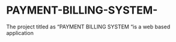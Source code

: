 # PAYMENT-BILLING-SYSTEM-
The project titled as “PAYMENT BILLING SYSTEM “is a web based application
